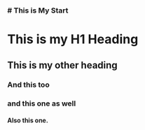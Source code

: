 ### # This is My Start
# This is my H1 Heading
## This is my other heading
### And this too
### and this one as well
#### Also this one. 
